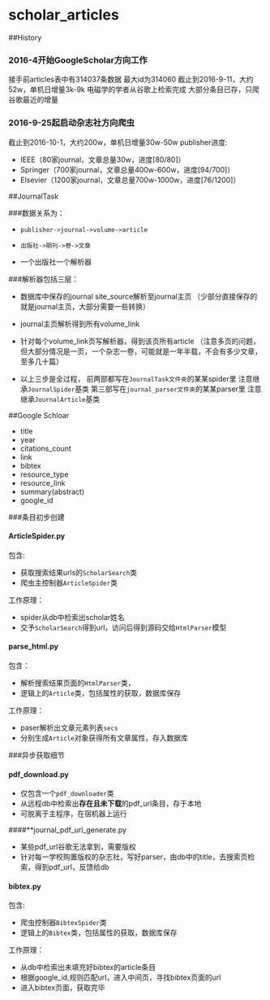 # scholar_articles

##History
### 2016-4开始GoogleScholar方向工作
接手前articles表中有314037条数据
最大id为314060
截止到2016-9-11，大约52w，单机日增量3k-9k
电磁学的学者从谷歌上检索完成
大部分条目已存，只爬谷歌最近的增量
### 2016-9-25起启动杂志社方向爬虫
截止到2016-10-1，大约200w，单机日增量30w-50w
publisher进度:
- IEEE（80家journal，文章总量30w，进度[80/80]）
- Springer（700家journal，文章总量400w-600w，进度[94/700]）
- Elsevier（1200家journal，文章总量700w-1000w，进度[76/1200]）

##JournalTask

###数据关系为：
- `publisher->journal->volume->article`
- `出版社->期刊->卷->文章`

- 一个出版社一个解析器

###解析器包括三层：

- 数据库中保存的journal site_source解析至journal主页
（少部分直接保存的就是journal主页，大部分需要一些转换）

- journal主页解析得到所有volume_link

- 针对每个volume_link页写解析器，得到该页所有article
（注意多页的问题，但大部分情况是一页，一个杂志一卷，可能就是一年半载，不会有多少文章，至多几十篇）

- 以上三步是全过程，
     前两部都写在`JournalTask文件夹`的某某spider里
     注意继承`JournalSpider`基类
     第三部写在`journal_parser文件夹`的某某parser里
     注意继承`JournalArticle`基类


##Google Schloar

* title
* year
* citations_count
* link
* bibtex
* resource_type
* resource_link
* summary(abstract)
* google_id


###条目初步创建

#### ArticleSpider.py
包含:
- 获取搜索结果urls的`ScholarSearch`类
- 爬虫主控制器`ArticleSpider`类

工作原理：
- spider从db中检索出scholar姓名
- 交予`ScholarSearch`得到url，访问后得到源码交给`HtmlParser`模型

#### parse_html.py
包含：
- 解析搜索结果页面的`HtmlParser`类，
- 逻辑上的`Article`类，包括属性的获取，数据库保存

工作原理：
- paser解析出文章元素列表`secs`
- 分别生成`Article`对象获得所有文章属性，存入数据库

###异步获取细节
#### pdf_download.py
- 仅包含一个`pdf_downloader`类
- 从远程db中检索出**存在且未下载**的pdf_url条目，存于本地
- 可脱离于主程序，在宿机器上运行

####**journal_pdf_url_generate.py
-  某些pdf_url谷歌无法拿到，需要版权
-  针对每一学校购置版权的杂志社，写好parser，由db中的title，去搜索页检索，得到pdf_url，反馈给db

#### bibtex.py
包含:
- 爬虫控制器`BibtexSpider`类
- 逻辑上的`Bibtex`类，包括属性的获取，数据库保存

工作原理：
- 从db中检索出未填充好bibtex的article条目
- 根据google_id,规则匹配url，进入中间页，寻找bibtex页面的url
- 进入bibtex页面，获取完毕



